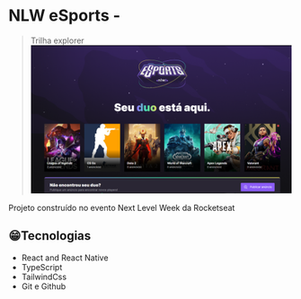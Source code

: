 # NLW eSports - 

> Trilha explorer
![preview](./.github/preview.png)

Projeto construído no evento Next Level Week da Rocketseat

## 😁Tecnologias

- React and React Native
- TypeScript
- TailwindCss
- Git e Github